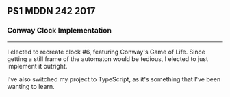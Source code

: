 ## PS1 MDDN 242 2017

### Conway Clock Implementation

--------------------------------------------------

I elected to recreate clock #6, featuring Conway's Game of Life.
Since getting a still frame of the automaton would be tedious, I elected to just implement it outright.

I've also switched my project to TypeScript, as it's something that I've been wanting to learn.

